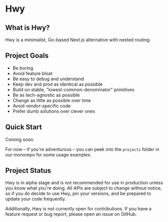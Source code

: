 # Hwy

## What is Hwy?

Hwy is a minimalist, Go-based Next.js alternative with nested routing.

## Project Goals

- Be boring
- Avoid feature bloat
- Be easy to debug and understand
- Keep dev and prod as identical as possible
- Build on stable, "lowest-common-denominator" primitives
- Be as tech-agnostic as possible
- Change as little as possible over time
- Avoid vendor-specific code
- Prefer dumb solutions over clever ones

## Quick Start

Coming soon.

For now – if you're adventurous – you can peek into the `projects` folder in our monorepo for some usage examples.

## Project Status

Hwy is in alpha stage and is not recommended for use in production unless you
know what you're doing. All APIs are subject to change without notice, so if you
do decide to use Hwy, pin your versions, and be prepared to update your code
frequently.

Additionally, Hwy is not currently open for contributions. If you have a feature
request or bug report, please open an issue on GitHub.
